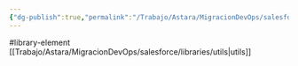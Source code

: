 ```yaml
---
{"dg-publish":true,"permalink":"/Trabajo/Astara/MigracionDevOps/salesforce/libraries/buildDeltaAddFullProfile/"}
---
```



#library-element
[[Trabajo/Astara/MigracionDevOps/salesforce/libraries/utils\|utils]]